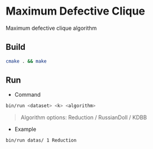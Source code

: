 # Maximum Defective Clique

Maximum defective clique algorithm 

## Build
```bash
cmake . && make
```


## Run
- Command
```bash
bin/run <dataset> <k> <algorithm>
```
> Algorithm options: Reduction / RussianDoll / KDBB
- Example
```bash
bin/run datas/ 1 Reduction
```